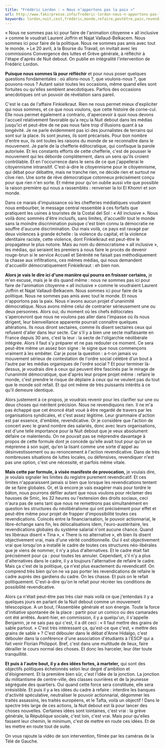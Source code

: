 ```yaml
---
title: "Frédéric Lordon : « Nous n’apportons pas la paix »"
url: http://www.fakirpresse.info/frederic-lordon-nous-n-apportons-pas-la-paix
keywords: lordon,nuit,cest,frédéric,monde,refaire,peutêtre,paix,revendications,quon,napportons,vrai,cadre,faire
---
```

« Nous ne sommes pas ici pour faire de l'animation citoyenne « all inclusive » comme le voudrait Laurent Joffrin et Najat Vallaud-Belkacem. Nous sommes ici pour faire de la politique. Nous ne sommes pas amis avec tout le monde. » Le 20 avril, à la Bourse du Travail, on invitait avec les commissions Convergence des luttes et Grève générale, à réfléchir à l'étape d'après de Nuit debout. On publie en intégralité l'intervention de Frédéric Lordon.

**Puisque nous sommes là pour réfléchir** et pour nous poser quelques questions fondamentales : où allons-nous ?, que voulons-nous ?, que pouvons-nous ? Autant saisir toutes les occasions, même quand elles sont fortuites ou qu'elles semblent anecdotiques. Parfois des occasions anecdotiques ont un pouvoir de révélation sans pareil.

C'est le cas de l'affaire Finkielkraut. Rien ne nous permet mieux d'expliciter qui nous sommes, et ce que nous voulons, que cette histoire de corne-cul. Elle nous permet également a contrario, d'apercevoir à quoi nous devons l'accueil relativement favorable qu'a reçu la Nuit debout dans les médias jusqu'ici et peut-être de ne pas nous faire trop d'illusions quant à sa longévité. Je ne parle évidemment pas ici des journalistes de terrains qui sont sur la place. Ils sont jeunes, ils sont précarisés. Pour bon nombre d'entre eux, ils ont toutes les raisons du monde de se reconnaître dans le mouvement. Je parle de la chefferie éditocratique, qui confisque la parole autorisée. Et les constants efforts de cette chefferie, c'est de pousser le mouvement qui les déborde complètement, dans un sens qu'ils croient contrôlable. Et en l'occurrence dans le sens de ce que j'appellerai le citoyennisme intransitif. C'est-à-dire le citoyennisme pour le citoyennisme, qui débat pour débattre, mais ne tranche rien, ne décide rien et surtout ne clive rien. Une sorte de rêve démocratique cotonneux précisément conçu pour que rien n'en sorte. Et même pour qu'on oublie aussi vite que possible la raison première qui nous a rassemblés : renverser la loi El Khomri et son monde.

Dans ce marais d'impuissance où les chefferies médiatiques voudraient nous embourber, le message central ressemble à ces forfaits que pratiquent les usines à touristes de la Costal del Sol : « All inclusive ». Nous voilà donc sommés d'être inclusifs, sans limites, d'accueillir tout le monde sans la moindre discrimination puisque c'est bien connu la démocratie ne souffre d'aucune discrimination. Oui mais voilà, ce pays est ravagé par deux violences à grande échelle : la violence du capital, et la violence identitaire raciste, cette violence, dont Finkielkraut est peut-être le propagateur le plus notoire. Mais au nom du démocratisme « all inclusive », les médias, qui seraient les premiers à nous faire le procès de devenir rouge-brun si le service Accueil et Sérénité ne faisait pas méthodiquement la chasse aux infiltrations, ces mêmes médias, qui nous demandent d'accueillir démocratiquement Finkielkraut : eh bien non.

**Alors je vais le dire ici d'une manière qui pourra en froisser certains,** je m'en excuse, mais je le dis quand même : nous ne sommes pas ici pour faire de l'animation citoyenne « all inclusive » comme le voudraient Laurent Joffrin et Najat Vallaud-Belkacem. Nous sommes ici pour faire de la politique. Nous ne sommes pas amis avec tout le monde. Et nous n'apportons pas la paix. Nous n'avons aucun projet d'unanimité démocratique. Nous avons même celui de contrarier sérieusement une ou deux personnes. Alors oui, du moment où les chefs éditocrates s'apercevront que nous ne voulons pas aller dans l'impasse où ils nous dirigent, leur bienveillance apparente pourrait connaître quelques altérations. Ils nous diront sectaires, comme ils disent sectaires ceux qui refusent d'aller dans leur secte. Car s'il y a bien une secte malfaisante en France depuis 30 ans, c'est la leur : la secte de l'oligarchie néolibérale intégrée. Alors il faut s'y préparer et ne pas redouter ce moment. Ce sera peut-être même un assez bon signe : le signe que nous commençons vraiment à les embêter. Car je pose la question : a-t-on jamais vu mouvement sérieux de contestation de l'ordre social célébré d'un bout à l'autre par les médias organiques de l'ordre social ? Et pour terminer là-dessus, je voudrais dire à ceux qui peuvent être fascinés par le mirage de l'unanimité démocratique, que d'après leur propre projet même : refaire le monde, c'est prendre le risque de déplaire à ceux qui ne veulent pas du tout que le monde soit refait. Et qui ont même de très puissants intérêts à ce qu'il demeure identique.

Alors justement à ce propos, je voudrais revenir pour les clarifier sur une ou deux choses qui méritent précision. Nous ne revendiquons rien. Il ne m'a pas échappé que cet énoncé était voué à être regardé de travers par les organisations syndicales, et c'est assez légitime. Leur grammaire d'action est par essence, d'emblée, revendicative. Or je considère que l'action de concert avec le grand nombre des salariés, donc avec leurs organisations, est d'une telle importance pour la Nuit debout que je veux absolument défaire ce malentendu. On ne pouvait pas se méprendre davantage à propos de cette formule dont je concède qu'elle avait tout pour qu'on se méprenne à son sujet, qu'en la lisant comme une sorte d'appel au désinvestissement ou au renoncement à l'action revendicative. Dans de très nombreuses situations de luttes locales, ou défensives, revendiquer n'est pas une option, c'est une nécessité, et parfois même vitale.

**Mais cette par formule, à visée manifeste de provocation,** je voulais dire, je voulais signaler les limites du registre purement revendicatif. Et ces limites n'apparaissent jamais si bien que lorsque les revendications tentent de se faire globales. Or, et là encore je vais exagérer mais pour tordre le bâton, nous pourrons défiler autant que nous voulons pour réclamer des hausses de Smic, les 32 heures ou l'extension des droits sociaux, ceci n'aura pas de sens tant que nous ne remettrons pas simultanément en question les structures du néolibéralisme qui ont précisément pour effet et peut-être même pour projet de frapper d'impossibilité toutes ces revendications. Coincés entre la financiarisation, le pouvoir actionnarial, le libre-échange sans fin, les délocalisations idem, l'euro-austéritaire, les revendications globales du système salarial n'ont aucune chance. Quand les libéraux disent « Tina », « There is no alternative », eh bien ils disent objectivement vrai, mais d'une vérité conditionnelle. Oui il est objectivement vrai que lorsqu'on a installé le cadre de toutes ces structures néo-libérales que je viens de nommer, il n'y a plus d'alternatives. Et le cadre était fait précisément pour ça : pour toutes les annuler. Cependant, s'il n'y a plus d'alternatives dans le cadre, il y a toujours l'alternative de refaire le cadre. Mais ça c'est de la politique, ça n'est plus exactement du revendicatif. On comprend très bien qu'on ne va pas porter les revendications de refaire le cadre auprès des gardiens du cadre. On les chasse. Et puis on le refait politiquement. C'est-à-dire qu'on le refait pour récréer les conditions de possibilité revendicative.

Alors ça n'était peut-être pas très clair mais voilà ce que j'entendais il y a quelques jours en parlant de la Nuit debout comme un mouvement télescopique. A un bout, l'Assemblée générale et son énergie. Toute la force d'initiative spontanée de la place : partir pour un comico où des camarades ont été arrêtés. Avant-hier, en commission, il y a quelqu'un, il s'appelle Benjamin, je ne sais pas qui c'est, il a dit ceci : « Il faut mettre des grains de sable partout. » C'est très intéressant ça, qu'est-ce que c'est, « mettre des grains de sable » ? C'est débouler dans le débat d'Anne Hidalgo, c'est débouler dans la conférence d'une association d'étudiants à l'ESCP qui a fait venir Florian Philippot. Bref, c'est dans une multitude de lieux, faire dérailler le cours normal des choses. Et donc les harceler, leur ôter toute tranquillité.

**Et puis à l'autre bout, il y a des idées fortes, à marteler,** qui sont des objectifs politiques échelonnés selon leur degré d'ambition et d'éloignement. Et la première bien sûr, c'est l'idée de la jonction. La jonction du militantisme de centre-ville, des classes ouvrières et de la jeunesse ségréguée des quartiers. Oui quand cette force sera constituée, elle sera irrésistible. Et puis il y a les idées du cadre à refaire : interdire les banques d'activité spéculative, neutraliser le pouvoir actionnarial, dégommer les traités assassins, les traités européens, et le Tafta, voilà un objectif ! Dans le spectre très large de ces actions, la Nuit debout est là pour lancer des choses nouvelles. Certaines idées sont lointaines, c'est vrai : la grève générale, la République sociale, c'est loin, c'est vrai. Mais pour qu'elles fassent leur chemin, le minimum, c'est de mettre en route ces idées. Et de les mettre en route tout de suite.

On vous rajoute la vidéo de son intervention, filmée par les caméras de la Télé de Gauche.
